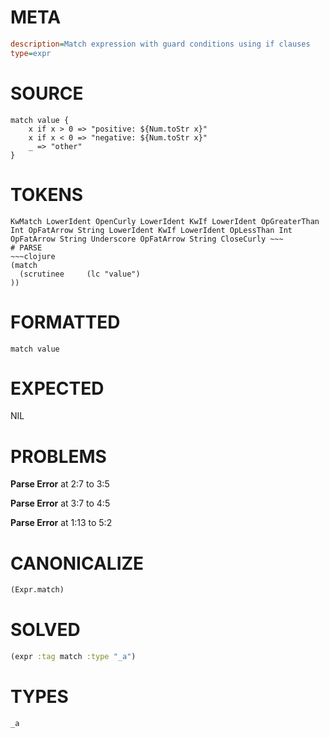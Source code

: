 # META
~~~ini
description=Match expression with guard conditions using if clauses
type=expr
~~~
# SOURCE
~~~roc
match value {
    x if x > 0 => "positive: ${Num.toStr x}"
    x if x < 0 => "negative: ${Num.toStr x}"
    _ => "other"
}
~~~
# TOKENS
~~~text
KwMatch LowerIdent OpenCurly LowerIdent KwIf LowerIdent OpGreaterThan Int OpFatArrow String LowerIdent KwIf LowerIdent OpLessThan Int OpFatArrow String Underscore OpFatArrow String CloseCurly ~~~
# PARSE
~~~clojure
(match
  (scrutinee     (lc "value")
))
~~~
# FORMATTED
~~~roc
match value
~~~
# EXPECTED
NIL
# PROBLEMS
**Parse Error**
at 2:7 to 3:5

**Parse Error**
at 3:7 to 4:5

**Parse Error**
at 1:13 to 5:2

# CANONICALIZE
~~~clojure
(Expr.match)
~~~
# SOLVED
~~~clojure
(expr :tag match :type "_a")
~~~
# TYPES
~~~roc
_a
~~~
